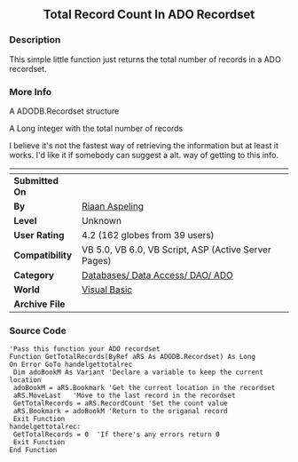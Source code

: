﻿<div align="center">

## Total Record Count In ADO Recordset


</div>

### Description

This simple little function just returns the total number of records in a ADO recordset.
 
### More Info
 
A ADODB.Recordset structure

A Long integer with the total number of records

I believe it's not the fastest way of retrieving the information but at least it works. I'd like it if somebody can suggest a alt. way of getting to this info.


<span>             |<span>
---                |---
**Submitted On**   |
**By**             |[Riaan Aspeling](https://github.com/Planet-Source-Code/PSCIndex/blob/master/ByAuthor/riaan-aspeling.md)
**Level**          |Unknown
**User Rating**    |4.2 (162 globes from 39 users)
**Compatibility**  |VB 5\.0, VB 6\.0, VB Script, ASP \(Active Server Pages\) 
**Category**       |[Databases/ Data Access/ DAO/ ADO](https://github.com/Planet-Source-Code/PSCIndex/blob/master/ByCategory/databases-data-access-dao-ado__1-6.md)
**World**          |[Visual Basic](https://github.com/Planet-Source-Code/PSCIndex/blob/master/ByWorld/visual-basic.md)
**Archive File**   |[](https://github.com/Planet-Source-Code/riaan-aspeling-total-record-count-in-ado-recordset__1-1742/archive/master.zip)





### Source Code

```
'Pass this function your ADO recordset
Function GetTotalRecords(ByRef aRS As ADODB.Recordset) As Long
On Error GoTo handelgettotalrec
 Dim adoBookM As Variant 'Declare a variable to keep the current location
 adoBookM = aRS.Bookmark 'Get the current location in the recordset
 aRS.MoveLast   'Move to the last record in the recordset
 GetTotalRecords = aRS.RecordCount 'Set the count value
 aRS.Bookmark = adoBookM 'Return to the origanal record
 Exit Function
handelgettotalrec:
 GetTotalRecords = 0  'If there's any errors return 0
 Exit Function
End Function
```

